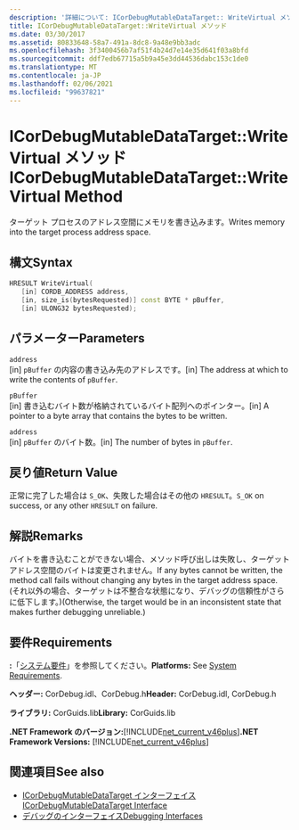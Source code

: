 ```yaml
---
description: '詳細について: ICorDebugMutableDataTarget:: WriteVirtual メソッド'
title: ICorDebugMutableDataTarget::WriteVirtual メソッド
ms.date: 03/30/2017
ms.assetid: 80833648-58a7-491a-8dc8-9a48e9bb3adc
ms.openlocfilehash: 3f3400456b7af51f4b24d7e14e35d641f03a8bfd
ms.sourcegitcommit: ddf7edb67715a5b9a45e3dd44536dabc153c1de0
ms.translationtype: MT
ms.contentlocale: ja-JP
ms.lasthandoff: 02/06/2021
ms.locfileid: "99637821"
---
```

# <a name="icordebugmutabledatatargetwritevirtual-method"></a><span data-ttu-id="2aee1-103">ICorDebugMutableDataTarget::WriteVirtual メソッド</span><span class="sxs-lookup"><span data-stu-id="2aee1-103">ICorDebugMutableDataTarget::WriteVirtual Method</span></span>

<span data-ttu-id="2aee1-104">ターゲット プロセスのアドレス空間にメモリを書き込みます。</span><span class="sxs-lookup"><span data-stu-id="2aee1-104">Writes memory into the target process address space.</span></span>  
  
## <a name="syntax"></a><span data-ttu-id="2aee1-105">構文</span><span class="sxs-lookup"><span data-stu-id="2aee1-105">Syntax</span></span>  
  
```cpp  
HRESULT WriteVirtual(  
   [in] CORDB_ADDRESS address,  
   [in, size_is(bytesRequested)] const BYTE * pBuffer,  
   [in] ULONG32 bytesRequested);  
```  
  
## <a name="parameters"></a><span data-ttu-id="2aee1-106">パラメーター</span><span class="sxs-lookup"><span data-stu-id="2aee1-106">Parameters</span></span>  

 `address`  
 <span data-ttu-id="2aee1-107">[in] `pBuffer` の内容の書き込み先のアドレスです。</span><span class="sxs-lookup"><span data-stu-id="2aee1-107">[in] The address at which to write the contents of `pBuffer`.</span></span>  
  
 `pBuffer`  
 <span data-ttu-id="2aee1-108">[in] 書き込むバイト数が格納されているバイト配列へのポインター。</span><span class="sxs-lookup"><span data-stu-id="2aee1-108">[in] A pointer to a byte array that contains the bytes to be written.</span></span>  
  
 `address`  
 <span data-ttu-id="2aee1-109">[in] `pBuffer` のバイト数。</span><span class="sxs-lookup"><span data-stu-id="2aee1-109">[in] The number of bytes in `pBuffer`.</span></span>  
  
## <a name="return-value"></a><span data-ttu-id="2aee1-110">戻り値</span><span class="sxs-lookup"><span data-stu-id="2aee1-110">Return Value</span></span>  

 <span data-ttu-id="2aee1-111">正常に完了した場合は `S_OK`、失敗した場合はその他の `HRESULT`。</span><span class="sxs-lookup"><span data-stu-id="2aee1-111">`S_OK` on success, or any other `HRESULT` on failure.</span></span>  
  
## <a name="remarks"></a><span data-ttu-id="2aee1-112">解説</span><span class="sxs-lookup"><span data-stu-id="2aee1-112">Remarks</span></span>  

 <span data-ttu-id="2aee1-113">バイトを書き込むことができない場合、メソッド呼び出しは失敗し、ターゲット アドレス空間のバイトは変更されません。</span><span class="sxs-lookup"><span data-stu-id="2aee1-113">If any bytes cannot be written, the method call fails without changing any bytes in the target address space.</span></span> <span data-ttu-id="2aee1-114">(それ以外の場合、ターゲットは不整合な状態になり、デバッグの信頼性がさらに低下します。)</span><span class="sxs-lookup"><span data-stu-id="2aee1-114">(Otherwise, the target would be in an inconsistent state that makes further debugging unreliable.)</span></span>  
  
## <a name="requirements"></a><span data-ttu-id="2aee1-115">要件</span><span class="sxs-lookup"><span data-stu-id="2aee1-115">Requirements</span></span>  

 <span data-ttu-id="2aee1-116">**:**「[システム要件](../../get-started/system-requirements.md)」を参照してください。</span><span class="sxs-lookup"><span data-stu-id="2aee1-116">**Platforms:** See [System Requirements](../../get-started/system-requirements.md).</span></span>  
  
 <span data-ttu-id="2aee1-117">**ヘッダー:** CorDebug.idl、CorDebug.h</span><span class="sxs-lookup"><span data-stu-id="2aee1-117">**Header:** CorDebug.idl, CorDebug.h</span></span>  
  
 <span data-ttu-id="2aee1-118">**ライブラリ:** CorGuids.lib</span><span class="sxs-lookup"><span data-stu-id="2aee1-118">**Library:** CorGuids.lib</span></span>  
  
 <span data-ttu-id="2aee1-119">**.NET Framework のバージョン:**[!INCLUDE[net_current_v46plus](../../../../includes/net-current-v46plus-md.md)]</span><span class="sxs-lookup"><span data-stu-id="2aee1-119">**.NET Framework Versions:** [!INCLUDE[net_current_v46plus](../../../../includes/net-current-v46plus-md.md)]</span></span>  
  
## <a name="see-also"></a><span data-ttu-id="2aee1-120">関連項目</span><span class="sxs-lookup"><span data-stu-id="2aee1-120">See also</span></span>

- [<span data-ttu-id="2aee1-121">ICorDebugMutableDataTarget インターフェイス</span><span class="sxs-lookup"><span data-stu-id="2aee1-121">ICorDebugMutableDataTarget Interface</span></span>](icordebugmutabledatatarget-interface.md)
- [<span data-ttu-id="2aee1-122">デバッグのインターフェイス</span><span class="sxs-lookup"><span data-stu-id="2aee1-122">Debugging Interfaces</span></span>](debugging-interfaces.md)
